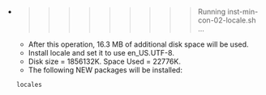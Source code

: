 * >>>>>>>>> Running inst-min-con-02-locale.sh ...
  * After this operation, 16.3 MB of additional disk space will be used.
  * Install locale and set it to use en_US.UTF-8.
  * Disk size = 1856132K. Space Used = 22776K.
  * The following NEW packages will be installed:
  ```bash
  locales
  ```

